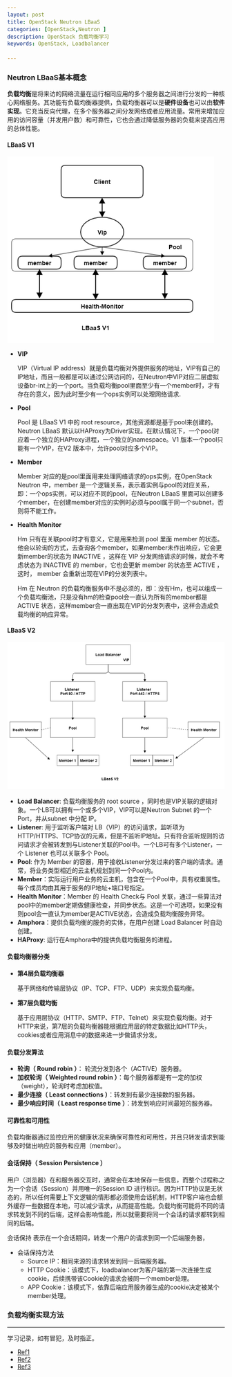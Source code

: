 ```yaml
---
layout: post
title: OpenStack Neutron LBaaS 
categories: [OpenStack,Neutron ]
description: OpenStack 负载均衡学习
keywords: OpenStack, Loadbalancer

---
```


### Neutron LBaaS基本概念

**负载均衡**是将来访的网络流量在运行相同应用的多个服务器之间进行分发的一种核心网络服务。其功能有负载均衡器提供，负载均衡器可以是**硬件设备**也可以由**软件实现**。它充当反向代理，在多个服务器之间分发网络或者应用流量。常用来增加应用的访问容量（并发用户数）和可靠性，它也会通过降低服务器的负载来提高应用的总体性能。

#### LBaaS V1  

![](https://github.com/youngwanjin/youngwanjin.github.io/blob/master/images/posts/openstack/lbaas-v1.png)

+ **VIP**

  VIP（Virtual IP address）就是负载均衡对外提供服务的地址，VIP有自己的IP地址，而且一般都是可以通过公网访问的，在Neutron中VIP对应二层虚拟设备br-int上的一个port。当负载均衡pool里面至少有一个member时，才有存在的意义，因为此时至少有一个ops实例可以处理网络请求.

+ **Pool**

  Pool 是 LBaaS V1 中的 root resource，其他资源都是基于pool来创建的。Neutron LBaaS 默认以HAProxy为Driver实现。在默认情况下，一个pool对应着一个独立的HAProxy进程，一个独立的namespace。V1 版本一个pool只能有一个VIP，在V2 版本中，允许pool对应多个VIP。

+ **Member**

  Member 对应的是pool里面用来处理网络请求的ops实例，在OpenStack  Neutron 中，member 是一个逻辑关系，表示着实例与pool的对应关系，即：一个ops实例，可以对应不同的pool，在Neutron LBaaS 里面可以创建多个member，在创建member对应的实例时必须与pool属于同一个subnet，否则将不能工作。

+ **Health Monitor**

  Hm 只有在关联pool时才有意义，它是用来检测 pool 里面 member 的状态。他会以轮询的方式，去查询各个member，如果member未作出响应，它会更新member的状态为 INACTIVE ，这样在 VIP 分发网络请求的时候，就会不考虑状态为 INACTIVE 的 member，它也会更新 member 的状态至  ACTIVE ，这时， member 会重新出现在VIP的分发列表中。

  Hm 在 Neutron 的负载均衡服务中不是必须的，即：没有Hm，也可以组成一个负载均衡池，只是没有hm的检查pool会一直认为所有的member都是ACTIVE 状态，这样member会一直出现在VIP的分发列表中，这样会造成负载均衡的响应异常。

#### LBaaS V2

![](https://github.com/youngwanjin/youngwanjin.github.io/blob/master/images/posts/openstack/lbaas-v2.png)

+ **Load Balancer**:  负载均衡服务的 root source ，同时也是VIP关联的逻辑对象。一个LB可以拥有一个或多个VIP，VIP可以是Neutron Subnet 的一个Port，并从subnet 中分配 IP。
+ **Listener**:  用于监听客户端对 LB（VIP）的访问请求，监听项为 HTTP/HTTPS、TCP协议的元素，但是不监听IP地址。只有符合监听规则的访问请求才会被转发到与Listener关联的Pool中。一个LB可有多个Listener，一个 Listener 也可以关联多个 Pool。
+ **Pool**: 作为 Member 的容器，用于接收Listener分发过来的客户端的请求。通常，将业务类型相近的云主机规划到同一个Pool内。
+ **Member**：实际运行用户业务的云主机，包含在一个Pool中，具有权重属性。每个成员均由其用于服务的IP地址+端口号指定。
+ **Health Monitor**：Member 的 Health Check与 Pool 关联，通过一些算法对pool中的member定期做健康检查，并同步状态。这是一个可选项，如果没有则pool会一直认为member是ACTIVE状态，会造成负载均衡服务异常。
+ **Amphora**：提供负载均衡的服务的实体，在用户创建 Load Balancer 时自动创建。
+ **HAProxy**: 运行在Amphora中的提供负载均衡服务的进程。



#### 负载均衡器分类

+ **第4层负载均衡器**

  基于网络和传输层协议（IP、TCP、FTP、UDP）来实现负载均衡。

+ **第7层负载均衡**

  基于应用层协议（HTTP、SMTP、FTP、Telnet）来实现负载均衡。对于HTTP来说，第7层的负载均衡器能根据应用层的特定数据比如HTTP头，cookies或者应用消息中的数据来进一步做请求分发。

  

#### 负载分发算法

+ **轮询（ Round robin ）**： 轮流分发到各个（ACTIVE）服务器。
+ **加权轮询（ Weighted round robin ）**：每个服务器都是有一定的加权（weight），轮询时考虑加权值。
+ **最少连接（ Least connections ）**：转发到有最少连接数的服务器。
+ **最少响应时间（ Least response time ）**：转发到响应时间最短的服务器。



#### 可靠性和可用性

负载均衡器通过监控应用的健康状况来确保可靠性和可用性，并且只转发请求到能够及时做出响应的服务和应用（member）。



#### 会话保持（ Session Persistence ）

用户（浏览器）在和服务器交互时，通常会在本地保存一些信息，而整个过程称之为一个会话（Session）并用唯一的Session ID 进行标识。因为HTTP协议是无状态的，所以任何需要上下文逻辑的情形都必须使用会话机制，HTTP客户端也会额外缓存一些数据在本地，可以减少请求，从而提高性能。负载均衡可能将不同的请求转发到不同的后端，这样会影响性能，所以就需要将同一个会话的请求都转到相同的后端。

会话保持 表示在一个会话期间，转发一个用户的请求到同一个后端服务器，

+ 会话保持方法
  + Source IP：相同来源的请求转发到同一后端服务器。
  + HTTP Cookie：该模式下，loadbalancer为客户端的第一次连接生成cookie，后续携带该Cookie的请求会被同一个member处理。
  + APP Cookie：该模式下，依靠后端应用服务器生成的cookie决定被某个member处理。



### 负载均衡实现方法







----

学习记录，如有冒犯，及时指正。

+ [Ref1]( https://www.ibm.com/developerworks/cn/cloud/library/1506_xiaohh_openstacklb/index.html )
+ [Ref2]( https://docs.openstack.org/mitaka/networking-guide/config-lbaas.html )
+ [Ref3](http://luckylau.tech/2017/03/07/Openstack负载均衡LoadBalancerv2/) 